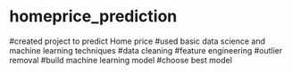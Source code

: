 # homeprice_prediction
#created project to predict Home price 
#used basic data science and machine learning techniques
#data cleaning
#feature engineering
#outlier removal
#build machine learning model
#choose best model
